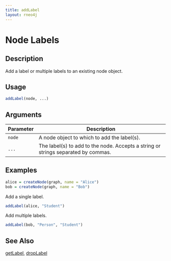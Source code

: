 ```yaml
---
title: addLabel
layout: rneo4j
---
```


# Node Labels

## Description

Add a label or multiple labels to an existing node object.

## Usage

```r
addLabel(node, ...)
```

## Arguments

| Parameter | Description |
| --------- | ----------- |
| `node`    | A node object to which to add the label(s). |
| `...`     | The label(s) to add to the node. Accepts a string or strings separated by commas. |

## Examples

```r
alice = createNode(graph, name = "Alice")
bob = createNode(graph, name = "Bob")
```

Add a single label.

```r
addLabel(alice, "Student")
```

Add multiple labels.

```r
addLabel(bob, "Person", "Student")
```

## See Also

[getLabel](get-label.html), [dropLabel](drop-label.html)